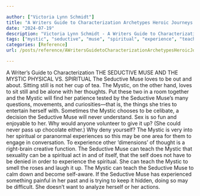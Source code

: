 ```yaml
---

author: ["Victoria Lynn Schmidt"]
title: "A Writers Guide to Characterization Archetypes Heroic Journeys and Other Elements of Dynamic Character Development - part0007_split_005.html"
date: "2024-07-19"
description: "Victoria Lynn Schmidt - A Writers Guide to Characterization Archetypes Heroic Journeys and Other Elements of Dynamic Character Development"
tags: ["mystic", "seductive", "muse", "spiritual", "experience", "teach", "love", "still", "thought", "never", "may", "writer", "guide", "characterization", "physical", "v", "sitting", "cup", "tea", "hand", "sit", "alone", "put", "two", "room"]
categories: [Reference]
url: /posts/reference/AWritersGuidetoCharacterizationArchetypesHeroicJourneysandOtherElementsofDynamicCharacterDevelopment-part0007split005html

---
```



A Writer’s Guide to Characterization
 THE SEDUCTIVE MUSE AND THE MYSTIC
PHYSICAL VS. SPIRITUAL
The Seductive Muse loves to be out and about. Sitting still is not her cup of tea. The Mystic, on the other hand, loves to sit still and be alone with her thoughts. Put these two in a room together and the Mystic will find her patience tested by the Seductive Muse’s many questions, movements, and curiosities—that is, the things she tries to entertain herself with.
Sometimes the Mystic chooses to be celibate, a decision the Seductive Muse will never understand. Sex is so fun and enjoyable to her. Why would anyone volunteer to give it up? (She could never pass up chocolate either.) Why deny yourself?
The Mystic is very into her spiritual or paranormal experiences so this may be one area for them to engage in conversation. To experience other ‘dimensions’ of thought is a right-brain creative function.
The Seductive Muse can teach the Mystic that sexuality can be a spiritual act in and of itself, that the self does not have to be denied in order to experience the spiritual. She can teach the Mystic to smell the roses and laugh it up.
The Mystic can teach the Seductive Muse to calm down and become self-aware. If the Seductive Muse has experienced something painful in her past and is trying to keep it hidden, doing so may be difficult. She doesn’t want to analyze herself or her actions.
